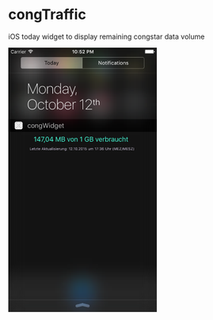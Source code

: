 # congTraffic
iOS today widget to display remaining congstar data volume

<img src="https://github.com/croeer/congTraffic/blob/master/screenshot.png" width="300">
